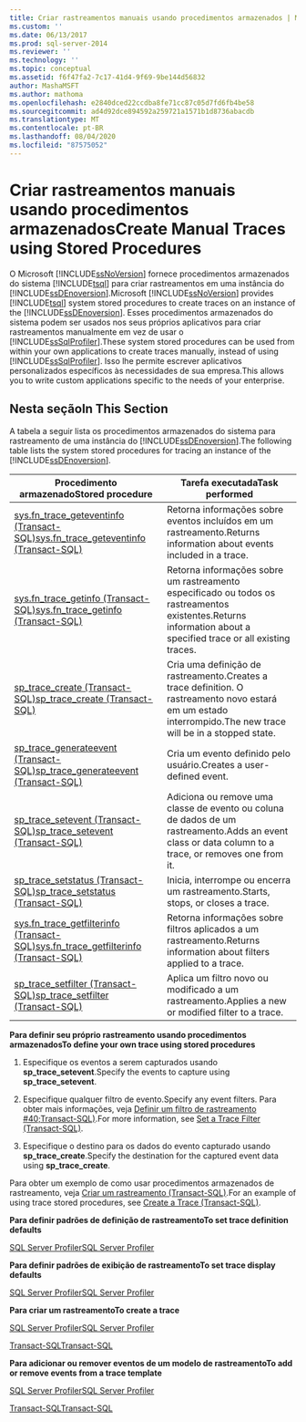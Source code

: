```yaml
---
title: Criar rastreamentos manuais usando procedimentos armazenados | Microsoft Docs
ms.custom: ''
ms.date: 06/13/2017
ms.prod: sql-server-2014
ms.reviewer: ''
ms.technology: ''
ms.topic: conceptual
ms.assetid: f6f47fa2-7c17-41d4-9f69-9be144d56832
author: MashaMSFT
ms.author: mathoma
ms.openlocfilehash: e2840dced22ccdba8fe71cc87c05d7fd6fb4be58
ms.sourcegitcommit: ad4d92dce894592a259721a1571b1d8736abacdb
ms.translationtype: MT
ms.contentlocale: pt-BR
ms.lasthandoff: 08/04/2020
ms.locfileid: "87575052"
---
```

# <a name="create-manual-traces-using-stored-procedures"></a><span data-ttu-id="8480e-102">Criar rastreamentos manuais usando procedimentos armazenados</span><span class="sxs-lookup"><span data-stu-id="8480e-102">Create Manual Traces using Stored Procedures</span></span>
  <span data-ttu-id="8480e-103">O Microsoft [!INCLUDE[ssNoVersion](../../includes/ssnoversion-md.md)] fornece procedimentos armazenados do sistema [!INCLUDE[tsql](../../includes/tsql-md.md)] para criar rastreamentos em uma instância do [!INCLUDE[ssDEnoversion](../../includes/ssdenoversion-md.md)].</span><span class="sxs-lookup"><span data-stu-id="8480e-103">Microsoft [!INCLUDE[ssNoVersion](../../includes/ssnoversion-md.md)] provides [!INCLUDE[tsql](../../includes/tsql-md.md)] system stored procedures to create traces on an instance of the [!INCLUDE[ssDEnoversion](../../includes/ssdenoversion-md.md)].</span></span> <span data-ttu-id="8480e-104">Esses procedimentos armazenados do sistema podem ser usados nos seus próprios aplicativos para criar rastreamentos manualmente em vez de usar o [!INCLUDE[ssSqlProfiler](../../includes/sssqlprofiler-md.md)].</span><span class="sxs-lookup"><span data-stu-id="8480e-104">These system stored procedures can be used from within your own applications to create traces manually, instead of using [!INCLUDE[ssSqlProfiler](../../includes/sssqlprofiler-md.md)].</span></span> <span data-ttu-id="8480e-105">Isso lhe permite escrever aplicativos personalizados específicos às necessidades de sua empresa.</span><span class="sxs-lookup"><span data-stu-id="8480e-105">This allows you to write custom applications specific to the needs of your enterprise.</span></span>  
  
## <a name="in-this-section"></a><span data-ttu-id="8480e-106">Nesta seção</span><span class="sxs-lookup"><span data-stu-id="8480e-106">In This Section</span></span>  
 <span data-ttu-id="8480e-107">A tabela a seguir lista os procedimentos armazenados do sistema para rastreamento de uma instância do [!INCLUDE[ssDEnoversion](../../includes/ssdenoversion-md.md)].</span><span class="sxs-lookup"><span data-stu-id="8480e-107">The following table lists the system stored procedures for tracing an instance of the [!INCLUDE[ssDEnoversion](../../includes/ssdenoversion-md.md)].</span></span>  
  
|<span data-ttu-id="8480e-108">Procedimento armazenado</span><span class="sxs-lookup"><span data-stu-id="8480e-108">Stored procedure</span></span>|<span data-ttu-id="8480e-109">Tarefa executada</span><span class="sxs-lookup"><span data-stu-id="8480e-109">Task performed</span></span>|  
|----------------------|--------------------|  
|[<span data-ttu-id="8480e-110">sys.fn_trace_geteventinfo &#40;Transact-SQL&#41;</span><span class="sxs-lookup"><span data-stu-id="8480e-110">sys.fn_trace_geteventinfo &#40;Transact-SQL&#41;</span></span>](/sql/relational-databases/system-functions/sys-fn-trace-geteventinfo-transact-sql)|<span data-ttu-id="8480e-111">Retorna informações sobre eventos incluídos em um rastreamento.</span><span class="sxs-lookup"><span data-stu-id="8480e-111">Returns information about events included in a trace.</span></span>|  
|[<span data-ttu-id="8480e-112">sys.fn_trace_getinfo &#40;Transact-SQL&#41;</span><span class="sxs-lookup"><span data-stu-id="8480e-112">sys.fn_trace_getinfo &#40;Transact-SQL&#41;</span></span>](/sql/relational-databases/system-functions/sys-fn-trace-getinfo-transact-sql)|<span data-ttu-id="8480e-113">Retorna informações sobre um rastreamento especificado ou todos os rastreamentos existentes.</span><span class="sxs-lookup"><span data-stu-id="8480e-113">Returns information about a specified trace or all existing traces.</span></span>|  
|[<span data-ttu-id="8480e-114">sp_trace_create &#40;Transact-SQL&#41;</span><span class="sxs-lookup"><span data-stu-id="8480e-114">sp_trace_create &#40;Transact-SQL&#41;</span></span>](/sql/relational-databases/system-stored-procedures/sp-trace-create-transact-sql)|<span data-ttu-id="8480e-115">Cria uma definição de rastreamento.</span><span class="sxs-lookup"><span data-stu-id="8480e-115">Creates a trace definition.</span></span> <span data-ttu-id="8480e-116">O rastreamento novo estará em um estado interrompido.</span><span class="sxs-lookup"><span data-stu-id="8480e-116">The new trace will be in a stopped state.</span></span>|  
|[<span data-ttu-id="8480e-117">sp_trace_generateevent &#40;Transact-SQL&#41;</span><span class="sxs-lookup"><span data-stu-id="8480e-117">sp_trace_generateevent &#40;Transact-SQL&#41;</span></span>](/sql/relational-databases/system-stored-procedures/sp-trace-generateevent-transact-sql)|<span data-ttu-id="8480e-118">Cria um evento definido pelo usuário.</span><span class="sxs-lookup"><span data-stu-id="8480e-118">Creates a user-defined event.</span></span>|  
|[<span data-ttu-id="8480e-119">sp_trace_setevent &#40;Transact-SQL&#41;</span><span class="sxs-lookup"><span data-stu-id="8480e-119">sp_trace_setevent &#40;Transact-SQL&#41;</span></span>](/sql/relational-databases/system-stored-procedures/sp-trace-setevent-transact-sql)|<span data-ttu-id="8480e-120">Adiciona ou remove uma classe de evento ou coluna de dados de um rastreamento.</span><span class="sxs-lookup"><span data-stu-id="8480e-120">Adds an event class or data column to a trace, or removes one from it.</span></span>|  
|[<span data-ttu-id="8480e-121">sp_trace_setstatus &#40;Transact-SQL&#41;</span><span class="sxs-lookup"><span data-stu-id="8480e-121">sp_trace_setstatus &#40;Transact-SQL&#41;</span></span>](/sql/relational-databases/system-stored-procedures/sp-trace-setstatus-transact-sql)|<span data-ttu-id="8480e-122">Inicia, interrompe ou encerra um rastreamento.</span><span class="sxs-lookup"><span data-stu-id="8480e-122">Starts, stops, or closes a trace.</span></span>|  
|[<span data-ttu-id="8480e-123">sys.fn_trace_getfilterinfo &#40;Transact-SQL&#41;</span><span class="sxs-lookup"><span data-stu-id="8480e-123">sys.fn_trace_getfilterinfo &#40;Transact-SQL&#41;</span></span>](/sql/relational-databases/system-functions/sys-fn-trace-getfilterinfo-transact-sql)|<span data-ttu-id="8480e-124">Retorna informações sobre filtros aplicados a um rastreamento.</span><span class="sxs-lookup"><span data-stu-id="8480e-124">Returns information about filters applied to a trace.</span></span>|  
|[<span data-ttu-id="8480e-125">sp_trace_setfilter &#40;Transact-SQL&#41;</span><span class="sxs-lookup"><span data-stu-id="8480e-125">sp_trace_setfilter &#40;Transact-SQL&#41;</span></span>](/sql/relational-databases/system-stored-procedures/sp-trace-setfilter-transact-sql)|<span data-ttu-id="8480e-126">Aplica um filtro novo ou modificado a um rastreamento.</span><span class="sxs-lookup"><span data-stu-id="8480e-126">Applies a new or modified filter to a trace.</span></span>|  
  
 <span data-ttu-id="8480e-127">**Para definir seu próprio rastreamento usando procedimentos armazenados**</span><span class="sxs-lookup"><span data-stu-id="8480e-127">**To define your own trace using stored procedures**</span></span>  
  
1.  <span data-ttu-id="8480e-128">Especifique os eventos a serem capturados usando **sp_trace_setevent**.</span><span class="sxs-lookup"><span data-stu-id="8480e-128">Specify the events to capture using **sp_trace_setevent**.</span></span>  
  
2.  <span data-ttu-id="8480e-129">Especifique qualquer filtro de evento.</span><span class="sxs-lookup"><span data-stu-id="8480e-129">Specify any event filters.</span></span> <span data-ttu-id="8480e-130">Para obter mais informações, veja [Definir um filtro de rastreamento #40;Transact-SQL&#41;](../../ssms/agent/set-sql-server-alias-for-sql-server-agent-service-ssms.md).</span><span class="sxs-lookup"><span data-stu-id="8480e-130">For more information, see [Set a Trace Filter &#40;Transact-SQL&#41;](../../ssms/agent/set-sql-server-alias-for-sql-server-agent-service-ssms.md).</span></span>  
  
3.  <span data-ttu-id="8480e-131">Especifique o destino para os dados do evento capturado usando **sp_trace_create**.</span><span class="sxs-lookup"><span data-stu-id="8480e-131">Specify the destination for the captured event data using **sp_trace_create**.</span></span>  
  
 <span data-ttu-id="8480e-132">Para obter um exemplo de como usar procedimentos armazenados de rastreamento, veja [Criar um rastreamento &#40;Transact-SQL&#41;](../sql-trace/create-a-trace-transact-sql.md).</span><span class="sxs-lookup"><span data-stu-id="8480e-132">For an example of using trace stored procedures, see [Create a Trace &#40;Transact-SQL&#41;](../sql-trace/create-a-trace-transact-sql.md).</span></span>  
  
 <span data-ttu-id="8480e-133">**Para definir padrões de definição de rastreamento**</span><span class="sxs-lookup"><span data-stu-id="8480e-133">**To set trace definition defaults**</span></span>  
  
 [<span data-ttu-id="8480e-134">SQL Server Profiler</span><span class="sxs-lookup"><span data-stu-id="8480e-134">SQL Server Profiler</span></span>](../../tools/sql-server-profiler/sql-server-profiler.md)  
  
 <span data-ttu-id="8480e-135">**Para definir padrões de exibição de rastreamento**</span><span class="sxs-lookup"><span data-stu-id="8480e-135">**To set trace display defaults**</span></span>  
  
 [<span data-ttu-id="8480e-136">SQL Server Profiler</span><span class="sxs-lookup"><span data-stu-id="8480e-136">SQL Server Profiler</span></span>](../../tools/sql-server-profiler/set-trace-display-defaults-sql-server-profiler.md)  
  
 <span data-ttu-id="8480e-137">**Para criar um rastreamento**</span><span class="sxs-lookup"><span data-stu-id="8480e-137">**To create a trace**</span></span>  
  
 [<span data-ttu-id="8480e-138">SQL Server Profiler</span><span class="sxs-lookup"><span data-stu-id="8480e-138">SQL Server Profiler</span></span>](../../tools/sql-server-profiler/create-a-trace-sql-server-profiler.md)  
  
 [<span data-ttu-id="8480e-139">Transact-SQL</span><span class="sxs-lookup"><span data-stu-id="8480e-139">Transact-SQL</span></span>](../sql-trace/create-a-trace-transact-sql.md)  
  
 <span data-ttu-id="8480e-140">**Para adicionar ou remover eventos de um modelo de rastreamento**</span><span class="sxs-lookup"><span data-stu-id="8480e-140">**To add or remove events from a trace template**</span></span>  
  
 [<span data-ttu-id="8480e-141">SQL Server Profiler</span><span class="sxs-lookup"><span data-stu-id="8480e-141">SQL Server Profiler</span></span>](../../tools/sql-server-profiler/specify-events-and-data-columns-for-a-trace-file-sql-server-profiler.md)  
  
 [<span data-ttu-id="8480e-142">Transact-SQL</span><span class="sxs-lookup"><span data-stu-id="8480e-142">Transact-SQL</span></span>](/sql/relational-databases/system-stored-procedures/sp-trace-setevent-transact-sql)  
  
  
